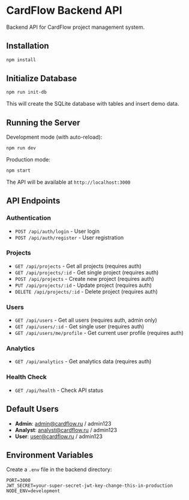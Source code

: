 # CardFlow Backend API

Backend API for CardFlow project management system.

## Installation

```bash
npm install
```

## Initialize Database

```bash
npm run init-db
```

This will create the SQLite database with tables and insert demo data.

## Running the Server

Development mode (with auto-reload):
```bash
npm run dev
```

Production mode:
```bash
npm start
```

The API will be available at `http://localhost:3000`

## API Endpoints

### Authentication
- `POST /api/auth/login` - User login
- `POST /api/auth/register` - User registration

### Projects
- `GET /api/projects` - Get all projects (requires auth)
- `GET /api/projects/:id` - Get single project (requires auth)
- `POST /api/projects` - Create new project (requires auth)
- `PUT /api/projects/:id` - Update project (requires auth)
- `DELETE /api/projects/:id` - Delete project (requires auth)

### Users
- `GET /api/users` - Get all users (requires auth, admin only)
- `GET /api/users/:id` - Get single user (requires auth)
- `GET /api/users/me/profile` - Get current user profile (requires auth)

### Analytics
- `GET /api/analytics` - Get analytics data (requires auth)

### Health Check
- `GET /api/health` - Check API status

## Default Users

- **Admin**: admin@cardflow.ru / admin123
- **Analyst**: analyst@cardflow.ru / admin123
- **User**: user@cardflow.ru / admin123

## Environment Variables

Create a `.env` file in the backend directory:

```
PORT=3000
JWT_SECRET=your-super-secret-jwt-key-change-this-in-production
NODE_ENV=development
```

